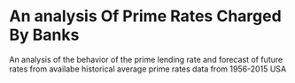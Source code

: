 # An analysis Of Prime Rates Charged By Banks
 An analysis of the behavior of the prime lending rate and forecast of future rates from availabe historical  average prime rates data from 1956-2015 USA
